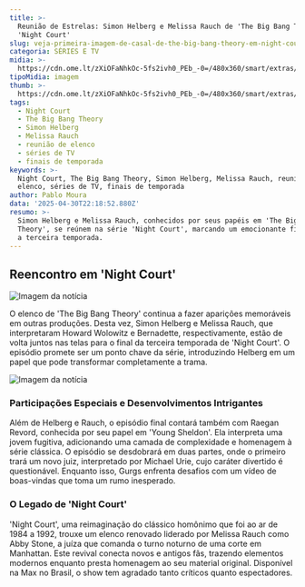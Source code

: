 ```yaml
---
title: >-
  Reunião de Estrelas: Simon Helberg e Melissa Rauch de 'The Big Bang Theory' em
  'Night Court'
slug: veja-primeira-imagem-de-casal-de-the-big-bang-theory-em-night-court
categoria: SÉRIES E TV
midia: >-
  https://cdn.ome.lt/zXiOFaNhkOc-5fs2ivh0_PEb_-0=/480x360/smart/extras/conteudos/Design_sem_nome_-_2025-04-30T175748.870.png
tipoMidia: imagem
thumb: >-
  https://cdn.ome.lt/zXiOFaNhkOc-5fs2ivh0_PEb_-0=/480x360/smart/extras/conteudos/Design_sem_nome_-_2025-04-30T175748.870.png
tags:
  - Night Court
  - The Big Bang Theory
  - Simon Helberg
  - Melissa Rauch
  - reunião de elenco
  - séries de TV
  - finais de temporada
keywords: >-
  Night Court, The Big Bang Theory, Simon Helberg, Melissa Rauch, reunião de
  elenco, séries de TV, finais de temporada
author: Pablo Moura
data: '2025-04-30T22:18:52.880Z'
resumo: >-
  Simon Helberg e Melissa Rauch, conhecidos por seus papéis em 'The Big Bang
  Theory', se reúnem na série 'Night Court', marcando um emocionante final para
  a terceira temporada.
---
```


## Reencontro em 'Night Court'

![Imagem da notícia](https://cdn.ome.lt/DB00taTCeup-YdU606D-S5CZ69Q=/fit-in/837x500/smart/uploads/conteudo/fotos/Simon-Helberg-night-court-042925-eb1b2b3dba894c34a3a0ccd106a1f9b6.png)

O elenco de 'The Big Bang Theory' continua a fazer aparições memoráveis em outras produções. Desta vez, Simon Helberg e Melissa Rauch, que interpretaram Howard Wolowitz e Bernadette, respectivamente, estão de volta juntos nas telas para o final da terceira temporada de 'Night Court'. O episódio promete ser um ponto chave da série, introduzindo Helberg em um papel que pode transformar completamente a trama.

![Imagem da notícia](https://cdn.ome.lt/gGQva7I0gbTKXLs46_S2Ixpp8uI=/fit-in/837x500/smart/uploads/conteudo/fotos/Melissa-Rauch-Simon-Helberg-night-court-042925-b0d3817c4a06499a8c34fd471d0d7999.png)

### Participações Especiais e Desenvolvimentos Intrigantes

Além de Helberg e Rauch, o episódio final contará também com Raegan Revord, conhecida por seu papel em 'Young Sheldon'. Ela interpreta uma jovem fugitiva, adicionando uma camada de complexidade e homenagem à série clássica. O episódio se desdobrará em duas partes, onde o primeiro trará um novo juiz, interpretado por Michael Urie, cujo caráter divertido é questionável. Enquanto isso, Gurgs enfrenta desafios com um vídeo de boas-vindas que toma um rumo inesperado.

### O Legado de 'Night Court'

'Night Court', uma reimaginação do clássico homônimo que foi ao ar de 1984 a 1992, trouxe um elenco renovado liderado por Melissa Rauch como Abby Stone, a juíza que comanda o turno noturno de uma corte em Manhattan. Este revival conecta novos e antigos fãs, trazendo elementos modernos enquanto presta homenagem ao seu material original. Disponível na Max no Brasil, o show tem agradado tanto críticos quanto espectadores.
